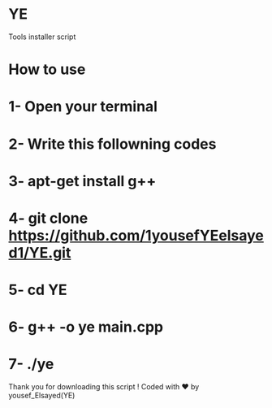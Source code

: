 # YE
Tools installer script

# How to use 

# 1- Open your terminal 
# 2- Write this followning codes 
# 3- apt-get install g++ 
# 4- git clone https://github.com/1yousefYEelsayed1/YE.git
# 5- cd YE
# 6- g++ -o ye main.cpp
# 7- ./ye
Thank you for downloading this script ! Coded with ❤ by yousef_Elsayed(YE)
